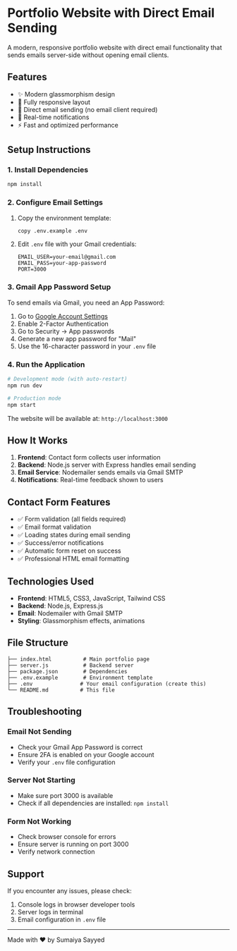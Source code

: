 # Portfolio Website with Direct Email Sending

A modern, responsive portfolio website with direct email functionality that sends emails server-side without opening email clients.

## Features

- ✨ Modern glassmorphism design
- 📱 Fully responsive layout
- 📧 Direct email sending (no email client required)
- 🔔 Real-time notifications
- ⚡ Fast and optimized performance

## Setup Instructions

### 1. Install Dependencies

```bash
npm install
```

### 2. Configure Email Settings

1. Copy the environment template:
   ```bash
   copy .env.example .env
   ```

2. Edit `.env` file with your Gmail credentials:
   ```
   EMAIL_USER=your-email@gmail.com
   EMAIL_PASS=your-app-password
   PORT=3000
   ```

### 3. Gmail App Password Setup

To send emails via Gmail, you need an App Password:

1. Go to [Google Account Settings](https://myaccount.google.com/)
2. Enable 2-Factor Authentication
3. Go to Security → App passwords
4. Generate a new app password for "Mail"
5. Use the 16-character password in your `.env` file

### 4. Run the Application

```bash
# Development mode (with auto-restart)
npm run dev

# Production mode
npm start
```

The website will be available at: `http://localhost:3000`

## How It Works

1. **Frontend**: Contact form collects user information
2. **Backend**: Node.js server with Express handles email sending
3. **Email Service**: Nodemailer sends emails via Gmail SMTP
4. **Notifications**: Real-time feedback shown to users

## Contact Form Features

- ✅ Form validation (all fields required)
- ✅ Email format validation
- ✅ Loading states during email sending
- ✅ Success/error notifications
- ✅ Automatic form reset on success
- ✅ Professional HTML email formatting

## Technologies Used

- **Frontend**: HTML5, CSS3, JavaScript, Tailwind CSS
- **Backend**: Node.js, Express.js
- **Email**: Nodemailer with Gmail SMTP
- **Styling**: Glassmorphism effects, animations

## File Structure

```
├── index.html          # Main portfolio page
├── server.js           # Backend server
├── package.json        # Dependencies
├── .env.example        # Environment template
├── .env               # Your email configuration (create this)
└── README.md          # This file
```

## Troubleshooting

### Email Not Sending
- Check your Gmail App Password is correct
- Ensure 2FA is enabled on your Google account
- Verify your `.env` file configuration

### Server Not Starting
- Make sure port 3000 is available
- Check if all dependencies are installed: `npm install`

### Form Not Working
- Check browser console for errors
- Ensure server is running on port 3000
- Verify network connection

## Support

If you encounter any issues, please check:
1. Console logs in browser developer tools
2. Server logs in terminal
3. Email configuration in `.env` file

---

Made with ❤️ by Sumaiya Sayyed
